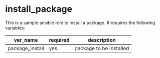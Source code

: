 # install_package
This is a sample ansible role to install a package. It requires the following variables:

| var_name | required | description            |
|----------|----------|------------------------|
| package_install  | yes      | package to be installed |